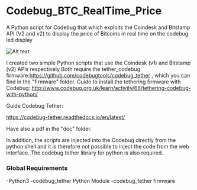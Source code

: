 # Codebug_BTC_RealTime_Price


A Python script for Codebug that which exploits the Coindesk and Bitstamp API (V2 and v2)  to display the price of Bitcoins in real time on the codebug led display

![Alt text](https://raw.githubusercontent.com/JonnyBanana/Codebug_Led_Animations/master/IMG/cb.jpg) 

I created two simple Python scripts that use the Coindesk (v1) and Bitstamp (v2) APIs respectively
Both require the tether_codebug firmware:https://github.com/codebugtools/codebug_tether
, which you can find in the "firmware" folder.
Guide to install the tethering firmware with Codebug: http://www.codebug.org.uk/learn/activity/66/tethering-codebug-with-python/

Guide Codebug Tether: 

https://codebug-tether.readthedocs.io/en/latest/

Have also a pdf in the "doc" folder.

In addition, the scripts are injected into the Codebug directly from the python shell 
and it is therefore not possible to inject the code from the web interface. 
The codebug tether library for python is also required.

<h3>Global Requirements</h3>

-Python3
-codebug_tether Python Module
-codebug_tether firmware


